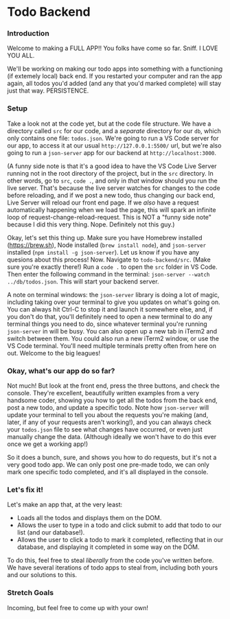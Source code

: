 # Todo Backend

### Introduction

Welcome to making a FULL APP!! You folks have come so far. Sniff. I LOVE YOU ALL.

We'll be working on making our todo apps into something with a functioning (if extemely local) back end. If you restarted your computer and ran the app again, all todos you'd added (and any that you'd marked complete) will stay just that way. PERSISTENCE.


### Setup

Take a look not at the code yet, but at the code file structure. We have a directory called `src` for our code, and a _separate_ directory for our `db`, which only contains one file: `todos.json`. We're going to run a VS Code server for our app, to access it at our usual `http://127.0.0.1:5500/` url, but we're also going to run a `json-server` app for our backend at `http://localhost:3000`. 

(A funny side note is that it's a good idea to have the VS Code Live Server running not in the root directory of the project, but in the `src` directory. In other words, go to `src`, `code .`, and only in _that_ window should you run the live server. That's because the live server watches for changes to the code before reloading, and if we post a new todo, thus changing our back end, Live Server will reload our front end page. If we _also_ have a request automatically happening when we load the page, this will spark an infinite loop of request-change-reload-request. This is NOT a "funny side note" because I did this very thing. Nope. Definitely not this guy.)

Okay, let's set this thing up. Make sure you have Homebrew installed (https://brew.sh), Node installed (`brew install node`), and `json-server` installed (`npm install -g json-server`). Let us know if you have any quesions about this process! Now. Navigate to `todo-backend/src`. (Make sure you're exactly there!) Run a `code .` to open the `src` folder in VS Code. Then enter the following command in the terminal: `json-server --watch ../db/todos.json`. This will start your backend server.

A note on terminal windows: the `json-server` library is doing a lot of magic, including taking over your terminal to give you updates on what's going on. You can always hit Ctrl-C to stop it and launch it somewhere else, and, if you don't do that, you'll definitely need to open a new terminal to do any terminal things you need to do, since whatever terminal you're running `json-server` in will be busy. You can also open up a new tab in iTerm2 and switch between them. You could also run a new iTerm2 window, or use the VS Code terminal. You'll need multiple terminals pretty often from here on out. Welcome to the big leagues!


### Okay, what's our app do so far?

Not much! But look at the front end, press the three buttons, and check the console. They're excellent, beautifully written examples from a very handsome coder, showing you how to get all the todos from the back end, post a new todo, and update a specific todo. Note how `json-server` will update your terminal to tell you about the requests you're making (and, later, if any of your requests aren't working!), and you can always check your `todos.json` file to see what changes have occurred, or even just manually change the data. (Although ideally we won't have to do this ever once we get a working app!)

So it does a bunch, sure, and shows you how to do requests, but it's not a very good todo app. We can only post one pre-made todo, we can only mark one specific todo completed, and it's all displayed in the console.


### Let's fix it!

Let's make an app that, at the very least:

* Loads all the todos and displays them on the DOM.
* Allows the user to type in a todo and click submit to add that todo to our list (and our database!).
* Allows the user to click a todo to mark it completed, reflecting that in our database, and displaying it completed in some way on the DOM.

To do this, feel free to steal _liberally_ from the code you've written before. We have several iterations of todo apps to steal from, including both yours and our solutions to this.


### Stretch Goals

Incoming, but feel free to come up with your own!